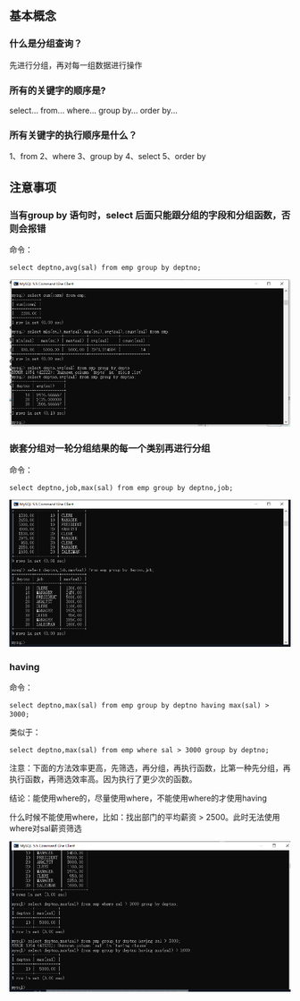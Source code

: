 ## 基本概念

### 什么是分组查询？

先进行分组，再对每一组数据进行操作

### 所有的关键字的顺序是?

select...	from...	where...	group by...	order by...

### 所有关键字的执行顺序是什么？

1、from 2、where 3、group by 4、select 5、order by

## 注意事项

### 当有group by 语句时，select 后面只能跟分组的字段和分组函数，否则会报错

命令：

```mysql
select deptno,avg(sal) from emp group by deptno;
```

![image-20210606203950789](06分组查询.assets/image-20210606203950789.png)

### 嵌套分组对一轮分组结果的每一个类别再进行分组

命令：

```mysql
select deptno,job,max(sal) from emp group by deptno,job;
```

![image-20210606204616426](06分组查询.assets/image-20210606204616426.png)

### having

命令：

```mysql
select deptno,max(sal) from emp group by deptno having max(sal) > 3000;
```

类似于：

```mysql
select deptno,max(sal) from emp where sal > 3000 group by deptno;
```

注意：下面的方法效率更高，先筛选，再分组，再执行函数，比第一种先分组，再执行函数，再筛选效率高。因为执行了更少次的函数。

结论：能使用where的，尽量使用where，不能使用where的才使用having

什么时候不能使用where，比如：找出部门的平均薪资 > 2500。此时无法使用where对sal薪资筛选

![image-20210606205805170](06分组查询.assets/image-20210606205805170.png)

